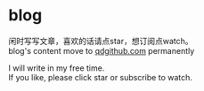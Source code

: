 # blog
闲时写写文章，喜欢的话请点star，想订阅点watch。<br>
blog's content move to [qdgithub.com](https://qdgithub.com) permanently

I will write in my free time. <br>
If you like, please click star or subscribe to watch. <br>
